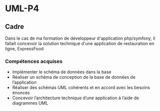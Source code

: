 # UML-P4
## Cadre
Dans le cas de ma formation de développeur d'application php/symfony, il fallait concevoir la solution technique d'une application de restauration en ligne, ExpressFood
### Compétences acquises
* Implémenter le schéma de données dans la base
* Réaliser un schéma de conception de la base de données de l’application
* Réaliser des schémas UML cohérents et en accord avec les besoins énoncés
* Concevoir l’architecture technique d’une application à l’aide de diagrammes UML

